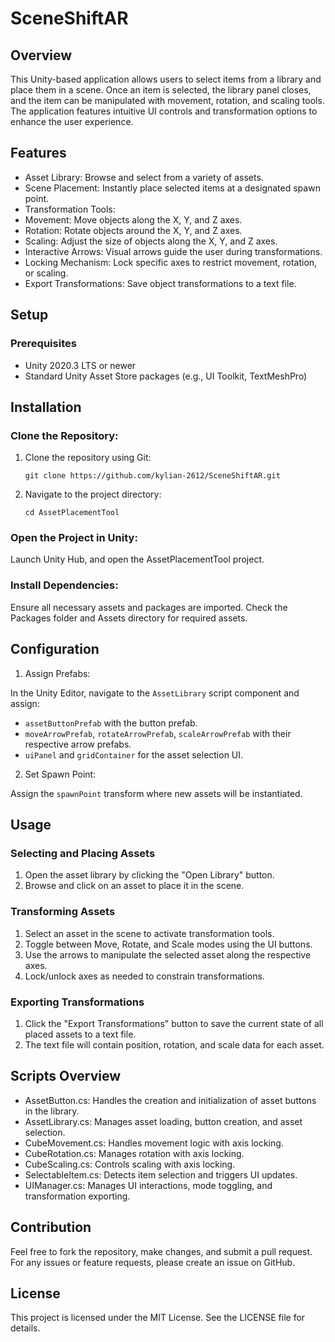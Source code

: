 # SceneShiftAR

## Overview

This Unity-based application allows users to select items from a library and place them in a scene. Once an item is selected, the library panel closes, and the item can be manipulated with movement, rotation, and scaling tools. The application features intuitive UI controls and transformation options to enhance the user experience.

## Features
- Asset Library: Browse and select from a variety of assets.
- Scene Placement: Instantly place selected items at a designated spawn point.
- Transformation Tools:
- Movement: Move objects along the X, Y, and Z axes.
- Rotation: Rotate objects around the X, Y, and Z axes.
- Scaling: Adjust the size of objects along the X, Y, and Z axes.
- Interactive Arrows: Visual arrows guide the user during transformations.
- Locking Mechanism: Lock specific axes to restrict movement, rotation, or scaling.
- Export Transformations: Save object transformations to a text file.

## Setup
### Prerequisites
- Unity 2020.3 LTS or newer
- Standard Unity Asset Store packages (e.g., UI Toolkit, TextMeshPro)

## Installation
### Clone the Repository:

1. Clone the repository using Git: 
   ```
   git clone https://github.com/kylian-2612/SceneShiftAR.git
   ```
2. Navigate to the project directory:
   ```
   cd AssetPlacementTool
   ```

### Open the Project in Unity:

Launch Unity Hub, and open the AssetPlacementTool project.

### Install Dependencies:

Ensure all necessary assets and packages are imported. Check the Packages folder and Assets directory for required assets.

## Configuration
1. Assign Prefabs:

In the Unity Editor, navigate to the `AssetLibrary` script component and assign:

- `assetButtonPrefab` with the button prefab.
- `moveArrowPrefab`, `rotateArrowPrefab`, `scaleArrowPrefab` with their respective arrow prefabs.
- `uiPanel` and `gridContainer` for the asset selection UI.

2. Set Spawn Point:

Assign the `spawnPoint` transform where new assets will be instantiated.

## Usage
### Selecting and Placing Assets
1. Open the asset library by clicking the "Open Library" button.
2. Browse and click on an asset to place it in the scene.
### Transforming Assets
1. Select an asset in the scene to activate transformation tools.
2. Toggle between Move, Rotate, and Scale modes using the UI buttons.
3. Use the arrows to manipulate the selected asset along the respective axes.
4. Lock/unlock axes as needed to constrain transformations.
### Exporting Transformations
1. Click the "Export Transformations" button to save the current state of all placed assets to a text file.
2. The text file will contain position, rotation, and scale data for each asset.

## Scripts Overview
- AssetButton.cs: Handles the creation and initialization of asset buttons in the library.
- AssetLibrary.cs: Manages asset loading, button creation, and asset selection.
- CubeMovement.cs: Handles movement logic with axis locking.
- CubeRotation.cs: Manages rotation with axis locking.
- CubeScaling.cs: Controls scaling with axis locking.
- SelectableItem.cs: Detects item selection and triggers UI updates.
- UIManager.cs: Manages UI interactions, mode toggling, and transformation exporting.

## Contribution
Feel free to fork the repository, make changes, and submit a pull request. For any issues or feature requests, please create an issue on GitHub.

## License
This project is licensed under the MIT License. See the LICENSE file for details.
